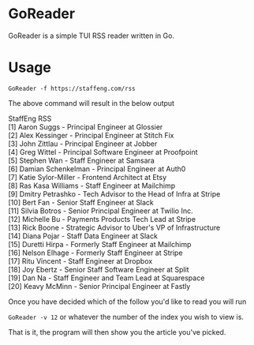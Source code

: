 # GoReader
GoReader is a simple TUI RSS reader written in Go.

# Usage
`GoReader -f https://staffeng.com/rss`

<p>The above command will result in the below output</p>

StaffEng RSS</br>
[1] Aaron Suggs - Principal Engineer at Glossier</br>
[2] Alex Kessinger - Principal Engineer at Stitch Fix</br>
[3] John Zittlau - Principal Engineer at Jobber</br>
[4] Greg Wittel - Principal Software Engineer at Proofpoint</br>
[5] Stephen Wan - Staff Engineer at Samsara</br>
[6] Damian Schenkelman - Principal Engineer at Auth0</br>
[7] Katie Sylor-Miller - Frontend Architect at Etsy</br>
[8] Ras Kasa Williams - Staff Engineer at Mailchimp</br>
[9] Dmitry Petrashko - Tech Advisor to the Head of Infra at Stripe</br>
[10] Bert Fan - Senior Staff Engineer at Slack</br>
[11] Silvia Botros - Senior Principal Engineer at Twilio Inc.</br>
[12] Michelle Bu - Payments Products Tech Lead at Stripe</br>
[13] Rick Boone - Strategic Advisor to Uber's VP of Infrastructure</br>
[14] Diana Pojar - Staff Data Engineer at Slack</br>
[15] Duretti Hirpa - Formerly Staff Engineer at Mailchimp</br>
[16] Nelson Elhage - Formerly Staff Engineer at Stripe</br>
[17] Ritu Vincent - Staff Engineer at Dropbox</br>
[18] Joy Ebertz - Senior Staff Software Engineer at Split</br>
[19] Dan Na - Staff Engineer and Team Lead at Squarespace</br>
[20] Keavy McMinn - Senior Principal Engineer at Fastly</br>

Once you have decided which of the follow you'd like to read you will run

`GoReader -v 12` or whatever the number of the index you wish to view is.

That is it, the program will then show you the article you've picked.
